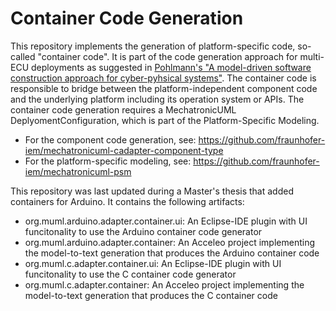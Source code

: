 # Container Code Generation

This repository implements the generation of platform-specific code, so-called "container code". It is part of the code generation approach for multi-ECU deployments as suggested in [Pohlmann's "A model-driven software construction approach for cyber-pyhsical systems"](https://digital.ub.uni-paderborn.de/ubpb/urn/urn:nbn:de:hbz:466:2-30659). The container code is responsible to bridge between the platform-independent component code and the underlying platform including its operation system or APIs. The container code generation requires a MechatronicUML DeplyomentConfiguration, which is part of the Platform-Specific Modeling.

* For the component code generation, see: https://github.com/fraunhofer-iem/mechatronicuml-cadapter-component-type
* For the platform-specific modeling, see: https://github.com/fraunhofer-iem/mechatronicuml-psm

This repository was last updated during a Master's thesis that added containers for Arduino. It contains the following artifacts:
* org.muml.arduino.adapter.container.ui: An Eclipse-IDE plugin with UI funcitonality to use the Arduino container code generator
* org.muml.arduino.adapter.container: An Acceleo project implementing the model-to-text generation that produces the Arduino container code
* org.muml.c.adapter.container.ui: An Eclipse-IDE plugin with UI funcitonality to use the C container code generator
* org.muml.c.adapter.container: An Acceleo project implementing the model-to-text generation that produces the C container code